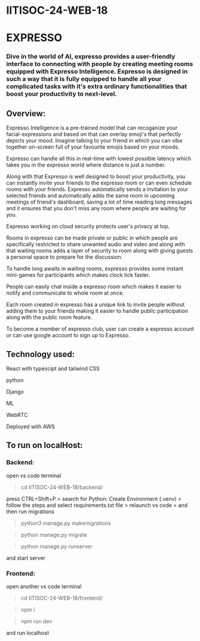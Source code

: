 # IITISOC-24-WEB-18

# EXPRESSO

### Dive in the world of AI, expresso provides a user-friendly interface to connecting with people by creating meeting rooms equipped with Expresso Intelligence. Expresso is designed in such a way that it is fully equipped to handle all your complicated tasks with it's extra ordinary functionalities that boost your productivity to next-level.

## Overview:

Expresso Intelligence is a pre-trained model that can recoganize your facial-expressions and based on that can overlay emoji's that perfectly depicts your mood. Imagine talking to your friend in which you can vibe together on-screen full of your favourite emojis based on your moods.

Expresso can handle all this in real-time with lowest possible latency which takes you in the expresso world where distance is just a number.

Along with that Expresso is well designed to boost your productivity, you can instantly invite your friends to the expresso room or can even schedule rooms with your friends. Expresso automatically sends a invitation to your selected friends and automatically adds the same room in upcoming meetings of friend's dashboard, saving a lot of time reading long messages and it ensures that you don't miss any room where people are waiting for you.

Expresso working on cloud security protects user's privacy at top.

Rooms in expresso can be made private or public in which people are specifically restricted to share unwanted audio and video and along with that waiting rooms adds a layer of security to room along with giving guests a personal space to prepare for the discussion.

To handle long awaits in waiting rooms, expresso provides some instant mini-games for participants which makes clock tick faster.

People can easily chat inside a expresso room which makes it easier to notify and communicate to whole room at once.

Each room created in expresso has a unique link to invite people without adding them to your friends making it easier to handle public participation along with the public room feature.

To become a member of expresso club, user can create a expresso account or can use google account to sign up to Expresso.

## Technology used:

React with typescipt and tailwind CSS

python

Django

ML

WebRTC

Deployed with AWS

## To run on localHost:

### Backend: 

open vs code terminal 

> cd IITISOC-24-WEB-18/backend/

press CTRL+Shift+P > search for Python: Create Environment (.venv) > follow the steps and select requirements.txt file > relaunch vs code > and then run migrations 

> python3 manage.py makemigrations

> python manage.py migrate

> python manage.py runserver

and start server

### Frontend:

open another vs code terminal 

> cd IITISOC-24-WEB-18/frontend/

> npm i

> npm run dev

and run localhost 








